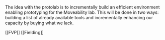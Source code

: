 The idea with the protolab is to incrementally build an efficient environment enabling prototyping for the Moveability lab. This will be done in two ways: building a list of already available tools and incrementally enhancing our capacity by buying what we lack.




[[FVP]] 
[[Fielding]]

